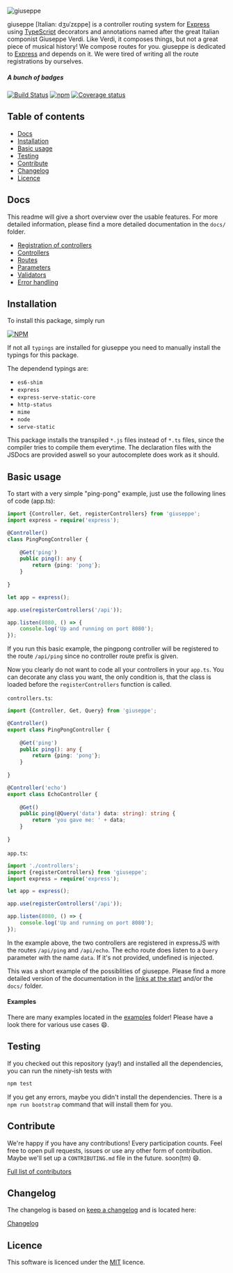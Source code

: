 ![giuseppe](https://cloud.githubusercontent.com/assets/292951/14691860/f363e562-0753-11e6-89df-aab95645084f.png)

giuseppe [Italian: dʒuˈzɛppe] is a controller routing system for [Express](http://expressjs.com/) using [TypeScript](https://www.typescriptlang.org/) decorators and annotations named after the great Italian componist Giuseppe Verdi. Like Verdi, it composes things, but not a great piece of musical history! We compose routes for you. giuseppe is dedicated to
[Express](http://expressjs.com/) and depends on it. We were tired of writing all the route registrations by ourselves.

##### A bunch of badges

[![Build Status](https://travis-ci.org/smartive/giuseppe.svg)](https://travis-ci.org/smartive/giuseppe) [![npm](https://img.shields.io/npm/v/giuseppe.svg?maxAge=2592000)](https://www.npmjs.com/package/giuseppe) [![Coverage status](https://img.shields.io/coveralls/smartive/giuseppe.svg?maxAge=2592000)](https://coveralls.io/github/smartive/giuseppe)

## Table of contents

- [Docs](#docs)
- [Installation](#installation)
- [Basic usage](#basic-usage)
- [Testing](#testing)
- [Contribute](#contribute)
- [Changelog](#changelog)
- [Licence](#licence)

## Docs

This readme will give a short overview over the usable features. For more detailed information,
please find a more detailed documentation in the `docs/` folder.

- [Registration of controllers](docs/Registration.md)
- [Controllers](docs/Controllers.md)
- [Routes](docs/Routes.md)
- [Parameters](docs/Parameters.md)
- [Validators](docs/Validators.md)
- [Error handling](docs/ErrorHandling.md)

## Installation

To install this package, simply run

[![NPM](https://nodei.co/npm/giuseppe.png?downloads=true&stars=true)](https://nodei.co/npm/giuseppe/)

If not all `typings` are installed for giuseppe
you need to manually install the typings for this package.

The dependend typings are:
- `es6-shim`
- `express`
- `express-serve-static-core`
- `http-status`
- `mime`
- `node`
- `serve-static`

This package installs the transpiled `*.js` files instead of `*.ts` files, since the compiler tries
to compile them everytime. The declaration files with the JSDocs are provided aswell so your 
autocomplete does work as it should.

## Basic usage

To start with a very simple "ping-pong" example, just use the following lines of code (app.ts):

```typescript
import {Controller, Get, registerControllers} from 'giuseppe';
import express = require('express');

@Controller()
class PingPongController {
    
    @Get('ping')
    public ping(): any {
        return {ping: 'pong'};
    }
    
}

let app = express();

app.use(registerControllers('/api'));

app.listen(8080, () => {
    console.log('Up and running on port 8080');
});
```

If you run this basic example, the pingpong controller will be registered to the route
`/api/ping` since no controller route prefix is given.

Now you clearly do not want to code all your controllers in your `app.ts`. You can decorate any
class you want, the only condition is, that the class is loaded before the `registerControllers`
function is called.

`controllers.ts`:

```typescript
import {Controller, Get, Query} from 'giuseppe';

@Controller()
export class PingPongController {
    
    @Get('ping')
    public ping(): any {
        return {ping: 'pong'};
    }
    
}

@Controller('echo')
export class EchoController {
    
    @Get()
    public ping(@Query('data') data: string): string {
        return 'you gave me: ' + data;
    }
    
}
```

`app.ts`:

```typescript
import './controllers';
import {registerControllers} from 'giuseppe';
import express = require('express');

let app = express();

app.use(registerControllers('/api'));

app.listen(8080, () => {
    console.log('Up and running on port 8080');
});
```

In the example above, the two controllers are registered in expressJS with the routes
`/api/ping` and `/api/echo`. The echo route does listen to a `Query` parameter with the
name `data`. If it's not provided, undefined is injected.

This was a short example of the possiblities of giuseppe. Please find a more detailed version
of the documentation in the [links at the start](#docs) and/or the `docs/` folder.

#### Examples

There are many examples located in the [examples](examples) folder!
Please have a look there for various use cases :smile:.

## Testing

If you checked out this repository (yay!) and installed all the dependencies, you
can run the ninety-ish tests with

```bash
npm test
```

If you get any errors, maybe you didn't install the dependencies. There is a `npm run bootstrap`
command that will install them for you.

## Contribute

We're happy if you have any contributions! Every participation counts. Feel free to
open pull requests, issues or use any other form of contribution. Maybe we'll
set up a `CONTRIBUTING.md` file in the future. soon(tm) :smile:.

[Full list of contributors](https://github.com/smartive/giuseppe/graphs/contributors)

## Changelog

The changelog is based on [keep a changelog](http://keepachangelog.com) and is located here:

[Changelog](CHANGELOG.md)

## Licence

This software is licenced under the [MIT](LICENSE) licence.
